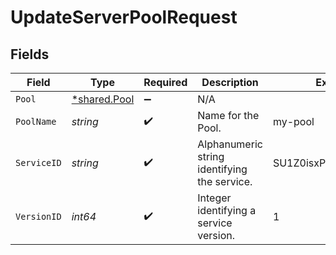# UpdateServerPoolRequest


## Fields

| Field                                        | Type                                         | Required                                     | Description                                  | Example                                      |
| -------------------------------------------- | -------------------------------------------- | -------------------------------------------- | -------------------------------------------- | -------------------------------------------- |
| `Pool`                                       | [*shared.Pool](../../models/shared/pool.md)  | :heavy_minus_sign:                           | N/A                                          |                                              |
| `PoolName`                                   | *string*                                     | :heavy_check_mark:                           | Name for the Pool.                           | my-pool                                      |
| `ServiceID`                                  | *string*                                     | :heavy_check_mark:                           | Alphanumeric string identifying the service. | SU1Z0isxPaozGVKXdv0eY                        |
| `VersionID`                                  | *int64*                                      | :heavy_check_mark:                           | Integer identifying a service version.       | 1                                            |
